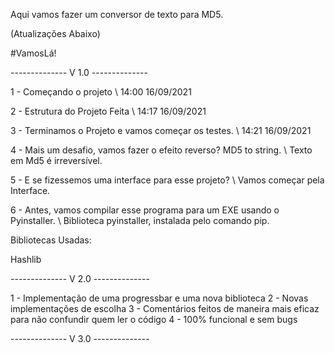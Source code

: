 Aqui vamos fazer um conversor de texto para MD5.

(Atualizações Abaixo)

#VamosLá!

-------------- V 1.0 --------------

1 - Começando o projeto \\ 14:00 16/09/2021

2 - Estrutura do Projeto Feita \\ 14:17 16/09/2021

3 - Terminamos o Projeto e vamos começar os testes. \\ 14:21 16/09/2021

4 - Mais um desafio, vamos fazer o efeito reverso? MD5 to string. \\ Texto em Md5 é irreversível.

5 - E se fizessemos uma interface para esse projeto? \\ Vamos começar pela Interface.

6 - Antes, vamos compilar esse programa para um EXE usando o Pyinstaller. \\ Biblioteca pyinstaller, instalada pelo comando pip.

Bibliotecas Usadas: 

Hashlib


-------------- V 2.0 --------------

1 - Implementação de uma progressbar e uma nova biblioteca
2 - Novas implementações de escolha
3 - Comentários feitos de maneira mais eficaz para não confundir quem ler o código
4 - 100% funcional e sem bugs

-------------- V 3.0 --------------






